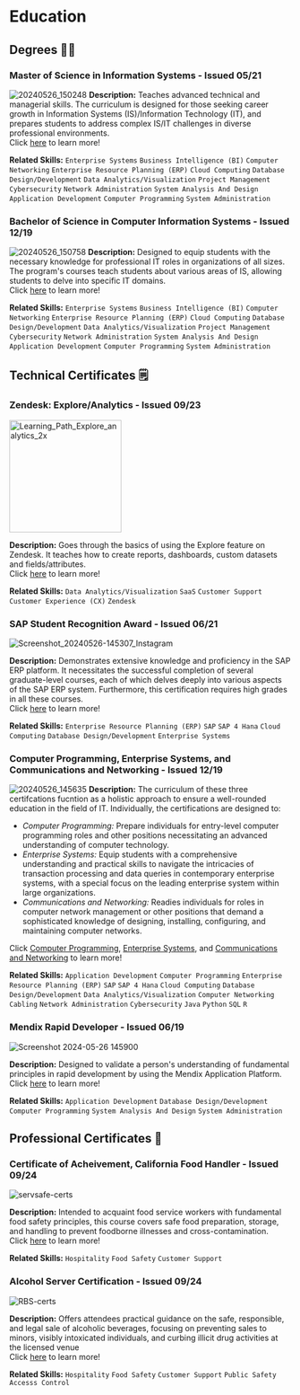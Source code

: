 # Education
## Degrees :man_student:
### Master of Science in Information Systems - Issued 05/21
![20240526_150248](https://github.com/yellowBrick01/awardsandcerts/assets/76761559/565342f5-0f87-4e3a-9ef4-1ec3777f7b0c)
**Description:** Teaches advanced technical and managerial skills. The curriculum is designed for those seeking career growth in Information Systems (IS)/Information Technology (IT), and prepares students to address complex IS/IT challenges in diverse professional environments.<br/>
Click [here](https://www.calstatela.edu/business/gradprog/ms-information-systems) to learn more!

**Related Skills:** `Enterprise Systems` `Business Intelligence (BI)` `Computer Networking` `Enterprise Resource Planning (ERP)` `Cloud Computing` `Database Design/Development` `Data Analytics/Visualization` `Project Management` `Cybersecurity` `Network Administration` `System Analysis And Design` `Application Development` `Computer Programming` `System Administration`

### Bachelor of Science in Computer Information Systems - Issued 12/19
![20240526_150758](https://github.com/yellowBrick01/awardsandcerts/assets/76761559/e1edb885-51f6-4af9-8849-40e249a3b77a)
**Description:** Designed to equip students with the necessary knowledge for professional IT roles in organizations of all sizes. The program's courses teach students about various areas of IS, allowing students to delve into specific IT domains.<br/>
Click [here](https://ecatalog.calstatela.edu/preview_program.php?catoid=66&poid=29960) to learn more!

**Related Skills:** `Enterprise Systems` `Business Intelligence (BI)` `Computer Networking` `Enterprise Resource Planning (ERP)` `Cloud Computing` `Database Design/Development` `Data Analytics/Visualization` `Project Management` `Cybersecurity` `Network Administration` `System Analysis And Design` `Application Development` `Computer Programming` `System Administration`

## Technical Certificates :spiral_notepad:
### Zendesk: Explore/Analytics - Issued 09/23
<img width="200" alt="Learning_Path_Explore_analytics_2x" src="https://github.com/yellowBrick01/awardsandcerts/assets/76761559/b7bdb421-2480-4851-9608-b906a946b7f4">

**Description:** Goes through the basics of using the Explore feature on Zendesk. It teaches how to create reports, dashboards, custom datasets and fields/attributes.<br/>
Click [here](https://www.credly.com/badges/146bf82d-0d13-47fd-9bba-ea200ab06ee4/public_url) to learn more!

**Related Skills:** `Data Analytics/Visualization` `SaaS` `Customer Support` `Customer Experience (CX)` `Zendesk`

### SAP Student Recognition Award - Issued 06/21
![Screenshot_20240526-145307_Instagram](https://github.com/yellowBrick01/awardsandcerts/assets/76761559/ecfe440e-bf9c-40af-a068-1a1d3feb779a)

**Description:** Demonstrates extensive knowledge and proficiency in the SAP ERP platform. It necessitates the successful completion of several graduate-level courses, each of which delves deeply into various aspects of the SAP ERP system. Furthermore, this certification requires high grades in all these courses.<br/>
Click [here](https://www.calstatela.edu/business/is/sap-program) to learn more!

**Related Skills:** `Enterprise Resource Planning (ERP)` `SAP` `SAP 4 Hana` `Cloud Computing` `Database Design/Development` `Enterprise Systems`

### Computer Programming, Enterprise Systems, and Communications and Networking - Issued 12/19
![20240526_145635](https://github.com/yellowBrick01/awardsandcerts/assets/76761559/99a59343-ea4c-4bcf-bfc4-fcc92b015ba8)
**Description:** The curriculum of these three certifcations fucntion as a holistic approach to ensure a well-rounded education in the field of IT. Individually, the certifications are designed to:
- *Computer Programming:* Prepare individuals for entry-level computer programming roles and other positions necessitating an advanced understanding of computer technology.
- *Enterprise Systems:* Equip students with a comprehensive understanding and practical skills to navigate the intricacies of transaction processing and data queries in contemporary enterprise systems, with a special focus on the leading enterprise system within large organizations.
- *Communications and Networking:* Readies individuals for roles in computer network management or other positions that demand a sophisticated knowledge of designing, installing, configuring, and maintaining computer networks.<br/>

Click [Computer Programming](https://ecatalog.calstatela.edu/preview_program.php?catoid=71&poid=32078), [Enterprise Systems](https://ecatalog.calstatela.edu/preview_program.php?catoid=71&poid=32011), and [Communications and Networking](https://ecatalog.calstatela.edu/preview_program.php?catoid=71&poid=32283) to learn more!

**Related Skills:** `Application Development` `Computer Programming` `Enterprise Resource Planning (ERP)` `SAP` `SAP 4 Hana` `Cloud Computing` `Database Design/Development` `Data Analytics/Visualization` `Computer Networking` `Cabling` `Network Administration` `Cybersecurity` `Java` `Python` `SQL` `R`<br/>

### Mendix Rapid Developer - Issued 06/19
![Screenshot 2024-05-26 145900](https://github.com/yellowBrick01/awardsandcerts/assets/76761559/601922f0-3b8e-4428-8de3-f6c896396600)

**Description:** Designed to validate a person's understanding of fundamental principles in rapid development by using the Mendix Application Platform.<br/>Click [here](https://academy.mendix.com/link/certifications/23/rapid) to learn more!


**Related Skills:** `Application Development` `Database Design/Development` `Computer Programming` `System Analysis And Design` `System Administration`

## Professional Certificates :briefcase:
### Certificate of Acheivement, California Food Handler - Issued 09/24
![servsafe-certs](https://github.com/user-attachments/assets/527530ab-4cfa-485d-a5a2-8602140c09f4)

**Description:** Intended to acquaint food service workers with fundamental food safety principles, this course covers safe food preparation, storage, and handling to prevent foodborne illnesses and cross-contamination.<br/>
Click [here](https://www.servsafe.com/ServSafe-Food-Handler) to learn more!

**Related Skills:** `Hospitality` `Food Safety` `Customer Support`
### Alcohol Server Certification - Issued 09/24
![RBS-certs](https://github.com/user-attachments/assets/de5ecce3-3019-473c-a05f-364ce108d05e)

**Description:** Offers attendees practical guidance on the safe, responsible, and legal sale of alcoholic beverages, focusing on preventing sales to minors, visibly intoxicated individuals, and curbing illicit drug activities at the licensed venue<br/>
Click [here](https://www.servsafe.com/ServSafe-Alcohol) to learn more!

**Related Skills:** `Hospitality` `Food Safety` `Customer Support` `Public Safety` `Accesss Control`
